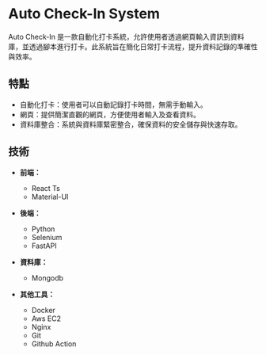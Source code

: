 # Auto Check-In System

Auto Check-In 是一款自動化打卡系統，允許使用者透過網頁輸入資訊到資料庫，並透過腳本進行打卡。此系統旨在簡化日常打卡流程，提升資料記錄的準確性與效率。

## 特點
- 自動化打卡：使用者可以自動記錄打卡時間，無需手動輸入。
- 網頁：提供簡潔直觀的網頁，方便使用者輸入及查看資料。
- 資料庫整合：系統與資料庫緊密整合，確保資料的安全儲存與快速存取。

## 技術

- **前端：**
  - React Ts
  - Material-UI

- **後端：**
  - Python
  - Selenium
  - FastAPI

- **資料庫：**
  - Mongodb

- **其他工具：**
  - Docker
  - Aws EC2
  - Nginx
  - Git
  - Github Action